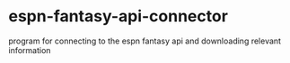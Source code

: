 # espn-fantasy-api-connector
program for connecting to the espn fantasy api and downloading relevant information
